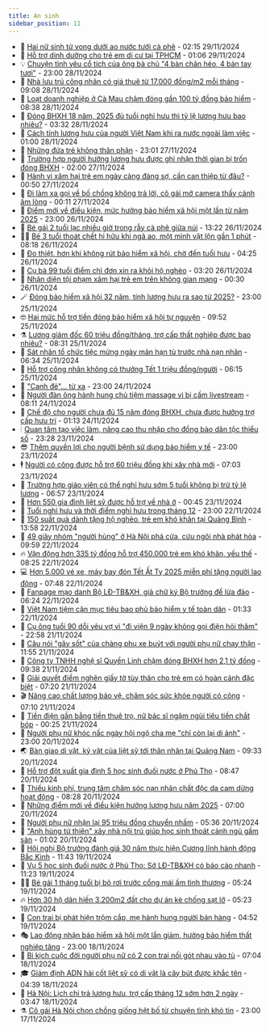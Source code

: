 ```yaml
---
title: An sinh
sidebar_position: 11
---
```


<!-- dantri-an-sinh:START -->
- 👺 [Hai nữ sinh tử vong dưới ao nước tưới cà phê](https://dantri.com.vn/an-sinh/hai-nu-sinh-tu-vong-duoi-ao-nuoc-tuoi-ca-phe-20241129083117488.htm) - 02:15 29/11/2024
- 👀 [Hỗ trợ dinh dưỡng cho trẻ em di cư tại TPHCM](https://dantri.com.vn/an-sinh/ho-tro-dinh-duong-cho-tre-em-di-cu-tai-tphcm-20241128225047983.htm) - 01:06 29/11/2024
- 💡 [Chuyện tình yêu cổ tích của ông bà chủ &quot;4 bàn chân héo, 4 bàn tay tươi&quot;](https://dantri.com.vn/an-sinh/chuyen-tinh-yeu-co-tich-cua-ong-ba-chu-4-ban-chan-heo-4-ban-tay-tuoi-20241126163326292.htm) - 23:00 28/11/2024
- 💄 [Nhà lưu trú công nhân có giá thuê từ 17.000 đồng/m2 mỗi tháng](https://dantri.com.vn/an-sinh/nha-luu-tru-cong-nhan-co-gia-thue-tu-17000-dongm2-moi-thang-20241128152859121.htm) - 09:08 28/11/2024
- 🧠 [Loạt doanh nghiệp ở Cà Mau chậm đóng gần 100 tỷ đồng bảo hiểm](https://dantri.com.vn/an-sinh/loat-doanh-nghiep-o-ca-mau-cham-dong-gan-100-ty-dong-bao-hiem-20241128151349749.htm) - 08:38 28/11/2024
- 🫣 [Đóng BHXH 18 năm, 2025 đủ tuổi nghỉ hưu thì tỷ lệ lương hưu bao nhiêu?](https://dantri.com.vn/an-sinh/dong-bhxh-18-nam-2025-du-tuoi-nghi-huu-thi-ty-le-luong-huu-bao-nhieu-20241128091121224.htm) - 03:32 28/11/2024
- 🥸 [Cách tính lương hưu của người Việt Nam khi ra nước ngoài làm việc](https://dantri.com.vn/an-sinh/cach-tinh-luong-huu-cua-nguoi-viet-nam-khi-ra-nuoc-ngoai-lam-viec-20241127161447323.htm) - 01:00 28/11/2024
- 🤭 [Những đứa trẻ không thân phận](https://dantri.com.vn/an-sinh/nhung-dua-tre-khong-than-phan-20241127183459443.htm) - 23:01 27/11/2024
- 💂 [Trường hợp người hưởng lương hưu được ghi nhận thời gian bị trốn đóng BHXH](https://dantri.com.vn/an-sinh/truong-hop-nguoi-huong-luong-huu-duoc-ghi-nhan-thoi-gian-bi-tron-dong-bhxh-20241126213709689.htm) - 02:00 27/11/2024
- 🦣 [Hành vi xâm hại trẻ em ngày càng đáng sợ, cần can thiệp từ đâu?](https://dantri.com.vn/an-sinh/hanh-vi-xam-hai-tre-em-ngay-cang-dang-so-can-can-thiep-tu-dau-20241126120745043.htm) - 00:50 27/11/2024
- 🧰 [Đi làm xa gọi về bố chồng không trả lời, cô gái mở camera thấy cảnh ấm lòng](https://dantri.com.vn/an-sinh/di-lam-xa-goi-ve-bo-chong-khong-tra-loi-co-gai-mo-camera-thay-canh-am-long-20241126233219295.htm) - 00:11 27/11/2024
- 🤩 [Điểm mới về điều kiện, mức hưởng bảo hiểm xã hội một lần từ năm 2025](https://dantri.com.vn/an-sinh/diem-moi-ve-dieu-kien-muc-huong-bao-hiem-xa-hoi-mot-lan-tu-nam-2025-20241126094751637.htm) - 23:00 26/11/2024
- 🤖 [Bé gái 2 tuổi lạc nhiều giờ trong rẫy cà phê giữa núi](https://dantri.com.vn/an-sinh/be-gai-2-tuoi-lac-nhieu-gio-trong-ray-ca-phe-giua-nui-20241126184957638.htm) - 13:22 26/11/2024
- 🧑‍💻 [Bé 3 tuổi thoát chết hi hữu khi ngã ao, một mình vật lộn gần 1 phút](https://dantri.com.vn/an-sinh/be-3-tuoi-thoat-chet-hi-huu-khi-nga-ao-mot-minh-vat-lon-gan-1-phut-20241126134436295.htm) - 08:18 26/11/2024
- 🦍 [Đo thiệt, hơn khi không rút bảo hiểm xã hội, chờ đến tuổi hưu](https://dantri.com.vn/an-sinh/do-thiet-hon-khi-khong-rut-bao-hiem-xa-hoi-cho-den-tuoi-huu-20241125122327846.htm) - 04:25 26/11/2024
- 🦆 [Cụ bà 99 tuổi điểm chỉ đơn xin ra khỏi hộ nghèo](https://dantri.com.vn/an-sinh/cu-ba-99-tuoi-diem-chi-don-xin-ra-khoi-ho-ngheo-20241126082442899.htm) - 03:20 26/11/2024
- 🌊 [Nhận diện tội phạm xâm hại trẻ em trên không gian mạng](https://dantri.com.vn/an-sinh/nhan-dien-toi-pham-xam-hai-tre-em-tren-khong-gian-mang-20241125141041364.htm) - 00:30 26/11/2024
- 🪄 [Đóng bảo hiểm xã hội 32 năm, tính lương hưu ra sao từ 2025?](https://dantri.com.vn/an-sinh/dong-bao-hiem-xa-hoi-32-nam-tinh-luong-huu-ra-sao-tu-2025-20241125171341290.htm) - 23:00 25/11/2024
- 🤓 [Hai mức hỗ trợ tiền đóng bảo hiểm xã hội tự nguyện](https://dantri.com.vn/an-sinh/hai-muc-ho-tro-tien-dong-bao-hiem-xa-hoi-tu-nguyen-20241125161210723.htm) - 09:52 25/11/2024
- ⚗️ [Lương giám đốc 60 triệu đồng/tháng, trợ cấp thất nghiệp được bao nhiêu?](https://dantri.com.vn/an-sinh/luong-giam-doc-60-trieu-dongthang-tro-cap-that-nghiep-duoc-bao-nhieu-20241125132533057.htm) - 08:31 25/11/2024
- 💃 [Sát nhân tổ chức tiệc mừng ngày mãn hạn tù trước nhà nạn nhân](https://dantri.com.vn/an-sinh/sat-nhan-to-chuc-tiec-mung-ngay-man-han-tu-truoc-nha-nan-nhan-20241125130918396.htm) - 06:34 25/11/2024
- 💼 [Hỗ trợ công nhân không có thưởng Tết 1 triệu đồng/người](https://dantri.com.vn/an-sinh/ho-tro-cong-nhan-khong-co-thuong-tet-1-trieu-dongnguoi-20241125113708312.htm) - 06:15 25/11/2024
- 🤖 [&quot;Canh đẻ&quot;... từ xa](https://dantri.com.vn/an-sinh/canh-de-tu-xa-20241120212352018.htm) - 23:00 24/11/2024
- 🧐 [Người đàn ông hành hung chủ tiệm massage vì bị cấm livestream](https://dantri.com.vn/lao-dong-viec-lam/nguoi-dan-ong-hanh-hung-chu-tiem-massage-vi-bi-cam-livestream-20241123150139286.htm) - 08:11 24/11/2024
- 💯 [Chế độ cho người chưa đủ 15 năm đóng BHXH, chưa được hưởng trợ cấp hưu trí](https://dantri.com.vn/an-sinh/che-do-cho-nguoi-chua-du-15-nam-dong-bhxh-chua-duoc-huong-tro-cap-huu-tri-20241124075820702.htm) - 01:13 24/11/2024
- 🕯 [Quan tâm tạo việc làm, nâng cao thu nhập cho đồng bào dân tộc thiểu số](https://dantri.com.vn/an-sinh/quan-tam-tao-viec-lam-nang-cao-thu-nhap-cho-dong-bao-dan-toc-thieu-so-20241123115513957.htm) - 23:28 23/11/2024
- 😎 [Thêm quyền lợi cho người bệnh sử dụng bảo hiểm y tế](https://dantri.com.vn/an-sinh/them-quyen-loi-cho-nguoi-benh-su-dung-bao-hiem-y-te-20241123055255011.htm) - 23:00 23/11/2024
- 🕴 [Người có công được hỗ trợ 60 triệu đồng khi xây nhà mới](https://dantri.com.vn/an-sinh/nguoi-co-cong-duoc-ho-tro-60-trieu-dong-khi-xay-nha-moi-20241123135520354.htm) - 07:03 23/11/2024
- 🤖 [Trường hợp giáo viên có thể nghỉ hưu sớm 5 tuổi không bị trừ tỷ lệ lương](https://dantri.com.vn/an-sinh/truong-hop-giao-vien-co-the-nghi-huu-som-5-tuoi-khong-bi-tru-ty-le-luong-20241123131853704.htm) - 06:57 23/11/2024
- 🤡 [Hơn 550 gia đình liệt sỹ được hỗ trợ về nhà ở](https://dantri.com.vn/an-sinh/hon-550-gia-dinh-liet-sy-duoc-ho-tro-ve-nha-o-20241122184837572.htm) - 00:45 23/11/2024
- 💪 [Tuổi nghỉ hưu và thời điểm nghỉ hưu trong tháng 12](https://dantri.com.vn/an-sinh/tuoi-nghi-huu-va-thoi-diem-nghi-huu-trong-thang-12-20241122172750411.htm) - 23:00 22/11/2024
- 🌝 [150 suất quà dành tặng hộ nghèo, trẻ em khó khăn tại Quảng Bình](https://dantri.com.vn/an-sinh/150-suat-qua-danh-tang-ho-ngheo-tre-em-kho-khan-tai-quang-binh-20241122172811673.htm) - 13:58 22/11/2024
- 🤩 [49 giây nhóm &quot;người hùng&quot; ở Hà Nội phá cửa, cứu ngôi nhà phát hỏa](https://dantri.com.vn/an-sinh/49-giay-nhom-nguoi-hung-o-ha-noi-pha-cua-cuu-ngoi-nha-phat-hoa-20241122164121915.htm) - 09:59 22/11/2024
- 🔥 [Vận động hơn 335 tỷ đồng hỗ trợ 450.000 trẻ em khó khăn, yếu thế](https://dantri.com.vn/an-sinh/van-dong-hon-335-ty-dong-ho-tro-450000-tre-em-kho-khan-yeu-the-20241122131135484.htm) - 08:25 22/11/2024
- 💻 [Hơn 5.000 vé xe, máy bay đón Tết Ất Tỵ 2025 miễn phí tặng người lao động](https://dantri.com.vn/an-sinh/hon-5000-ve-xe-may-bay-don-tet-at-ty-2025-mien-phi-tang-nguoi-lao-dong-20241122141224325.htm) - 07:48 22/11/2024
- 💄 [Fanpage mạo danh Bộ LĐ-TB&amp;XH, giả chữ ký Bộ trưởng để lừa đảo](https://dantri.com.vn/lao-dong-viec-lam/fanpage-mao-danh-bo-ld-tbxh-gia-chu-ky-bo-truong-de-lua-dao-20241122131426870.htm) - 06:24 22/11/2024
- 🦆 [Việt Nam tiệm cận mục tiêu bao phủ bảo hiểm y tế toàn dân](https://dantri.com.vn/an-sinh/viet-nam-tiem-can-muc-tieu-bao-phu-bao-hiem-y-te-toan-dan-20241122082603395.htm) - 01:33 22/11/2024
- 🐲 [Cụ ông tuổi 90 dỗi yêu vợ vì &quot;đi viện 9 ngày không gọi điện hỏi thăm&quot;](https://dantri.com.vn/an-sinh/cu-ong-tuoi-90-doi-yeu-vo-vi-di-vien-9-ngay-khong-goi-dien-hoi-tham-20241121174826794.htm) - 22:58 21/11/2024
- 🥷 [Câu nói &quot;gây sốt&quot; của chàng phụ xe buýt với người phụ nữ chạy thận](https://dantri.com.vn/an-sinh/cau-noi-gay-sot-cua-chang-phu-xe-buyt-voi-nguoi-phu-nu-chay-than-20241121172339626.htm) - 11:55 21/11/2024
- 💯 [Công ty TNHH nghệ sĩ Quyền Linh chậm đóng BHXH hơn 2,1 tỷ đồng](https://dantri.com.vn/an-sinh/cong-ty-tnhh-nghe-si-quyen-linh-cham-dong-bhxh-hon-21-ty-dong-20241121163109026.htm) - 09:38 21/11/2024
- 🧐 [Giải quyết điểm nghẽn giấy tờ tùy thân cho trẻ em có hoàn cảnh đặc biệt](https://dantri.com.vn/an-sinh/giai-quyet-diem-nghen-giay-to-tuy-than-cho-tre-em-co-hoan-canh-dac-biet-20241121134748418.htm) - 07:20 21/11/2024
- 🎬 [Nâng cao chất lượng bảo vệ, chăm sóc sức khỏe người có công](https://dantri.com.vn/an-sinh/nang-cao-chat-luong-bao-ve-cham-soc-suc-khoe-nguoi-co-cong-20241121135113066.htm) - 07:10 21/11/2024
- 🦍 [Tiền điện gần bằng tiền thuê trọ, nữ bác sĩ ngậm ngùi tiêu tiền chắt bóp](https://dantri.com.vn/an-sinh/tien-dien-gan-bang-tien-thue-tro-nu-bac-si-ngam-ngui-tieu-tien-chat-bop-20241120114452069.htm) - 00:25 21/11/2024
- 🫶 [Người phụ nữ khóc nấc ngày hội ngộ cha mẹ &quot;chỉ còn lại di ảnh&quot;](https://dantri.com.vn/an-sinh/nguoi-phu-nu-khoc-nac-ngay-hoi-ngo-cha-me-chi-con-lai-di-anh-20241120160407035.htm) - 23:00 20/11/2024
- 🌏 [Bàn giao di vật, kỷ vật của liệt sỹ tới thân nhân tại Quảng Nam](https://dantri.com.vn/an-sinh/ban-giao-di-vat-ky-vat-cua-liet-sy-toi-than-nhan-tai-quang-nam-20241120160949624.htm) - 09:33 20/11/2024
- 🫣 [Hỗ trợ đột xuất gia đình 5 học sinh đuối nước ở Phú Thọ](https://dantri.com.vn/an-sinh/ho-tro-dot-xuat-gia-dinh-5-hoc-sinh-duoi-nuoc-o-phu-tho-20241120153246003.htm) - 08:47 20/11/2024
- 🥰 [Thiếu kinh phí, trung tâm chăm sóc nạn nhân chất độc da cam dừng hoạt động](https://dantri.com.vn/an-sinh/thieu-kinh-phi-trung-tam-cham-soc-nan-nhan-chat-doc-da-cam-dung-hoat-dong-20241120122108426.htm) - 08:28 20/11/2024
- 🎊 [Những điểm mới về điều kiện hưởng lương hưu năm 2025](https://dantri.com.vn/an-sinh/nhung-diem-moi-ve-dieu-kien-huong-luong-huu-nam-2025-20241120134942277.htm) - 07:00 20/11/2024
- 💄 [Người phụ nữ nhận lại 95 triệu đồng chuyển nhầm](https://dantri.com.vn/an-sinh/nguoi-phu-nu-nhan-lai-95-trieu-dong-chuyen-nham-20241120113722673.htm) - 05:36 20/11/2024
- 👹 [&quot;Anh hùng từ thiện&quot; xây nhà nội trú giúp học sinh thoát cảnh ngủ gầm sàn](https://dantri.com.vn/an-sinh/anh-hung-tu-thien-xay-nha-noi-tru-giup-hoc-sinh-thoat-canh-ngu-gam-san-20241120062741863.htm) - 01:02 20/11/2024
- 💯 [Hội nghị Bộ trưởng đánh giá 30 năm thực hiện Cương lĩnh hành động Bắc Kinh](https://dantri.com.vn/an-sinh/hoi-nghi-bo-truong-danh-gia-30-nam-thuc-hien-cuong-linh-hanh-dong-bac-kinh-20241119184324316.htm) - 11:43 19/11/2024
- 📝 [Vụ 5 học sinh đuối nước ở Phú Thọ: Sở LĐ-TB&amp;XH có báo cáo nhanh](https://dantri.com.vn/an-sinh/vu-5-hoc-sinh-duoi-nuoc-o-phu-tho-so-ld-tbxh-co-bao-cao-nhanh-20241119172834240.htm) - 11:23 19/11/2024
- 👨‍🏫 [Bé gái 1 tháng tuổi bị bỏ rơi trước cổng mái ấm tình thương](https://dantri.com.vn/an-sinh/be-gai-1-thang-tuoi-bi-bo-roi-truoc-cong-mai-am-tinh-thuong-20241119114308572.htm) - 05:24 19/11/2024
- 🔥 [Hơn 30 hộ dân hiến 3.200m2 đất cho dự án kè chống sạt lở](https://dantri.com.vn/an-sinh/hon-30-ho-dan-hien-3200m2-dat-cho-du-an-ke-chong-sat-lo-20241119111155393.htm) - 05:23 19/11/2024
- 🧰 [Con trai bị phát hiện trộm cắp, mẹ hành hung người bán hàng](https://dantri.com.vn/an-sinh/con-trai-bi-phat-hien-trom-cap-me-hanh-hung-nguoi-ban-hang-20241119113610099.htm) - 04:52 19/11/2024
- 🎭 [Lao động nhận bảo hiểm xã hội một lần giảm, hưởng bảo hiểm thất nghiệp tăng](https://dantri.com.vn/an-sinh/lao-dong-nhan-bao-hiem-xa-hoi-mot-lan-giam-huong-bao-hiem-that-nghiep-tang-20241118164524404.htm) - 23:00 18/11/2024
- 🔭 [Bi kịch cuộc đời người phụ nữ có 2 con trai nối gót nhau vào tù](https://dantri.com.vn/an-sinh/bi-kich-cuoc-doi-nguoi-phu-nu-co-2-con-trai-noi-got-nhau-vao-tu-20241118125539264.htm) - 07:04 18/11/2024
- 🎓 [Giám định ADN hài cốt liệt sỹ có di vật là cây bút được khắc tên](https://dantri.com.vn/an-sinh/giam-dinh-adn-hai-cot-liet-sy-co-di-vat-la-cay-but-duoc-khac-ten-20241118101252566.htm) - 04:39 18/11/2024
- 🦅 [Hà Nội: Lịch chi trả lương hưu, trợ cấp tháng 12 sớm hơn 2 ngày](https://dantri.com.vn/an-sinh/ha-noi-lich-chi-tra-luong-huu-tro-cap-thang-12-som-hon-2-ngay-20241118103912944.htm) - 03:47 18/11/2024
- ⚗️ [Cô gái Hà Nội chọn chồng giống hệt bố từ chuyện tình khó tin](https://dantri.com.vn/an-sinh/co-gai-ha-noi-chon-chong-giong-het-bo-tu-chuyen-tinh-kho-tin-20241117184503816.htm) - 23:00 17/11/2024<!-- dantri-an-sinh:END -->
